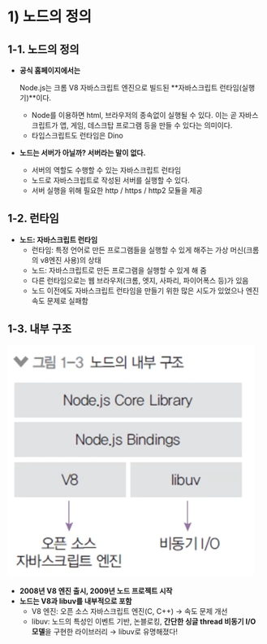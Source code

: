 ﻿# 1) 노드의 정의

## 1-1. 노드의 정의

- **공식 홈페이지에서는**

  Node.js는 크롬 V8 자바스크립트 엔진으로 빌드된 **자바스크립트 런타임(실행기)**이다.

  - Node를 이용하면 html, 브라우저의 종속없이 실행될 수 있다.
    이는 곧 자바스크립트가 앱, 게임, 데스크탑 프로그램 등을 만들 수 있다는 의미이다.
  - 타입스크립트도 런타임은 Dino

- **노드는 서버가 아닐까? 서버라는 말이 없다.**
  - 서버의 역할도 수행할 수 있는 자바스크립트 런타임
  - 노드로 자바스크립트로 작성된 서버를 실행할 수 있다.
  - 서버 실행을 위해 필요한 http / https / http2 모듈을 제공

## 1-2. 런타임

- **노드: 자바스크립트 런타임**
  - 런타임: 특정 언어로 만든 프로그램들을 실행할 수 있게 해주는 가상 머신(크롬의 v8엔진 사용)의 상태
  - 노드: 자바스크립트로 만든 프로그램을 실행할 수 있게 해 줌
  - 다른 런타임으로는 웹 브라우저(크롬, 엣지, 사파리, 파이어폭스 등)가 있음
  - 노드 이전에도 자바스크립트 런타임을 만들기 위한 많은 시도가 있었으나 엔진 속도 문제로 실패함

## 1-3. 내부 구조

![](../img/210208-1.png)

- **2008년 V8 엔진 출시, 2009년 노드 프로젝트 시작**
- **노드는 V8과 libuv를 내부적으로 포함**
  - V8 엔진: 오픈 소스 자바스크립트 엔진(C, C++) → 속도 문제 개선
  - libuv: 노드의 특성인 이벤트 기반, 논블로킹, **간단한 싱글 thread 비동기 I/O 모델**을 구현한 라이브러리 → libuv로 유명해졌다!
